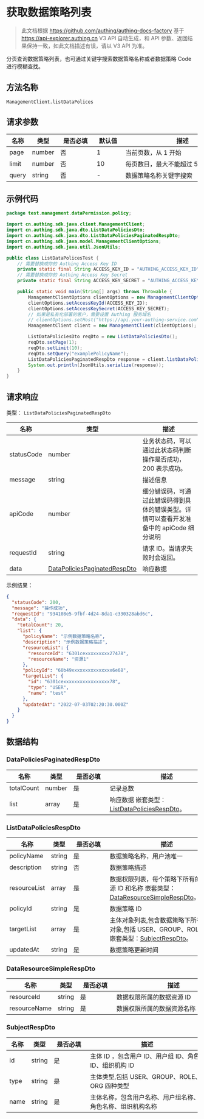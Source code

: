 # 获取数据策略列表

<!--
  警告⚠️：
  不要直接修改该文档，
  https://github.com/Authing/authing-docs-factory
  使用该项目进行生成
-->

<LastUpdated />

> 此文档根据 https://github.com/authing/authing-docs-factory 基于 https://api-explorer.authing.cn V3 API 自动生成，和 API 参数、返回结果保持一致，如此文档描述有误，请以 V3 API 为准。

分页查询数据策略列表，也可通过关键字搜索数据策略名称或者数据策略 Code 进行模糊查找。

## 方法名称

`ManagementClient.listDataPolices`

## 请求参数

| 名称 | 类型 | <div style="width:80px">是否必填</div> | <div style="width:60px">默认值</div> | <div style="width:300px">描述</div> | <div style="width:200px">示例值</div> |
| ---- | ---- | ---- | ---- | ---- | ---- |
 | page | number  | 否 | 1 | 当前页数，从 1 开始  | `1` |
 | limit | number  | 否 | 10 | 每页数目，最大不能超过 50，默认为 10  | `10` |
 | query | string  | 否 | - | 数据策略名称关键字搜索  | `examplePolicyName` |




## 示例代码

```java
package test.management.dataPermission.policy;

import cn.authing.sdk.java.client.ManagementClient;
import cn.authing.sdk.java.dto.ListDataPoliciesDto;
import cn.authing.sdk.java.dto.ListDataPoliciesPaginatedRespDto;
import cn.authing.sdk.java.model.ManagementClientOptions;
import cn.authing.sdk.java.util.JsonUtils;

public class ListDataPolicesTest {
    // 需要替换成你的 Authing Access Key ID
    private static final String ACCESS_KEY_ID = "AUTHING_ACCESS_KEY_ID";
    // 需要替换成你的 Authing Access Key Secret
    private static final String ACCESS_KEY_SECRET = "AUTHING_ACCESS_KEY_SECRET";

    public static void main(String[] args) throws Throwable {
        ManagementClientOptions clientOptions = new ManagementClientOptions();
        clientOptions.setAccessKeyId(ACCESS_KEY_ID);
        clientOptions.setAccessKeySecret(ACCESS_KEY_SECRET);
        // 如果是私有化部署的客户，需要设置 Authing 服务域名
        // clientOptions.setHost("https://api.your-authing-service.com");
        ManagementClient client = new ManagementClient(clientOptions);

        ListDataPoliciesDto reqDto = new ListDataPoliciesDto();
        reqDto.setPage(1);
        reqDto.setLimit(10);
        reqDto.setQuery("examplePolicyName");
        ListDataPoliciesPaginatedRespDto response = client.listDataPolices(reqDto);
        System.out.println(JsonUtils.serialize(response));
    }
}

```




## 请求响应

类型： `ListDataPoliciesPaginatedRespDto`

| 名称 | 类型 | 描述 |
| ---- | ---- | ---- |
| statusCode | number | 业务状态码，可以通过此状态码判断操作是否成功，200 表示成功。 |
| message | string | 描述信息 |
| apiCode | number | 细分错误码，可通过此错误码得到具体的错误类型。详情可以查看开发准备中的 apiCode 细分说明 |
| requestId | string | 请求 ID。当请求失败时会返回。 |
| data | <a href="#DataPoliciesPaginatedRespDto">DataPoliciesPaginatedRespDto</a> | 响应数据 |



示例结果：

```json
{
  "statusCode": 200,
  "message": "操作成功",
  "requestId": "934108e5-9fbf-4d24-8da1-c330328abd6c",
  "data": {
    "totalCount": 20,
    "list": {
      "policyName": "示例数据策略名称",
      "description": "示例数据策略描述",
      "resourceList": {
        "resourceId": "6301cexxxxxxxxx27478",
        "resourceName": "资源1"
      },
      "policyId": "60b49xxxxxxxxxxxxxxx6e68",
      "targetList": {
        "id": "6301cexxxxxxxxxxxxxxxxx78",
        "type": "USER",
        "name": "test"
      },
      "updatedAt": "2022-07-03T02:20:30.000Z"
    }
  }
}
```

## 数据结构


### <a id="DataPoliciesPaginatedRespDto"></a> DataPoliciesPaginatedRespDto

| 名称 | 类型 | <div style="width:80px">是否必填</div> | <div style="width:300px">描述</div> | <div style="width:200px">示例值</div> |
| ---- |  ---- | ---- | ---- | ---- |
| totalCount | number | 是 | 记录总数   |  `20` |
| list | array | 是 | 响应数据 嵌套类型：<a href="#ListDataPoliciesRespDto">ListDataPoliciesRespDto</a>。  |  |


### <a id="ListDataPoliciesRespDto"></a> ListDataPoliciesRespDto

| 名称 | 类型 | <div style="width:80px">是否必填</div> | <div style="width:300px">描述</div> | <div style="width:200px">示例值</div> |
| ---- |  ---- | ---- | ---- | ---- |
| policyName | string | 是 | 数据策略名称，用户池唯一   |  `示例数据策略名称` |
| description | string | 否 | 数据策略描述   |  `示例数据策略描述` |
| resourceList | array | 是 | 数据权限列表，每个策略下所有的数据资源 ID 和名称 嵌套类型：<a href="#DataResourceSimpleRespDto">DataResourceSimpleRespDto</a>。  |  |
| policyId | string | 是 | 数据策略 ID   |  `60b49xxxxxxxxxxxxxxx6e68` |
| targetList | array | 是 | 主体对象列表,包含数据策略下所有的主体对象,包括 USER、GROUP、ROLE、ORG 嵌套类型：<a href="#SubjectRespDto">SubjectRespDto</a>。  |  |
| updatedAt | string | 是 | 数据策略更新时间   |  `2022-07-03T02:20:30.000Z` |


### <a id="DataResourceSimpleRespDto"></a> DataResourceSimpleRespDto

| 名称 | 类型 | <div style="width:80px">是否必填</div> | <div style="width:300px">描述</div> | <div style="width:200px">示例值</div> |
| ---- |  ---- | ---- | ---- | ---- |
| resourceId | string | 是 | 数据权限所属的数据资源 ID   |  `6301cexxxxxxxxx27478` |
| resourceName | string | 是 | 数据权限所属的数据资源名称   |  `资源1` |


### <a id="SubjectRespDto"></a> SubjectRespDto

| 名称 | 类型 | <div style="width:80px">是否必填</div> | <div style="width:300px">描述</div> | <div style="width:200px">示例值</div> |
| ---- |  ---- | ---- | ---- | ---- |
| id | string | 是 | 主体 ID ，包含用户 ID、用户组 ID、角色 ID、组织机构 ID   |  `6301cexxxxxxxxxxxxxxxxx78` |
| type | string | 是 | 主体类型,包括 USER、GROUP、ROLE、ORG 四种类型   | USER |
| name | string | 是 | 主体名称，包含用户名称、用户组名称、角色名称、组织机构名称   |  `test` |


